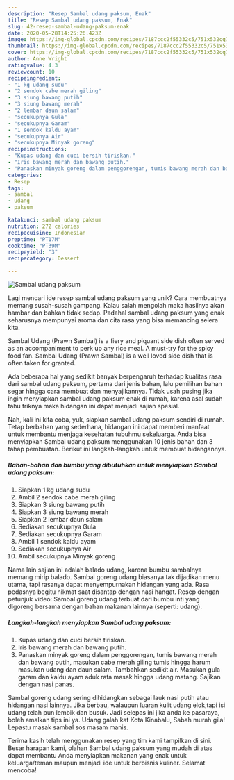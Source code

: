 ```yaml
---
description: "Resep Sambal udang paksum, Enak"
title: "Resep Sambal udang paksum, Enak"
slug: 42-resep-sambal-udang-paksum-enak
date: 2020-05-28T14:25:26.423Z
image: https://img-global.cpcdn.com/recipes/7187ccc2f55332c5/751x532cq70/sambal-udang-paksum-foto-resep-utama.jpg
thumbnail: https://img-global.cpcdn.com/recipes/7187ccc2f55332c5/751x532cq70/sambal-udang-paksum-foto-resep-utama.jpg
cover: https://img-global.cpcdn.com/recipes/7187ccc2f55332c5/751x532cq70/sambal-udang-paksum-foto-resep-utama.jpg
author: Anne Wright
ratingvalue: 4.3
reviewcount: 10
recipeingredient:
- "1 kg udang sudu"
- "2 sendok cabe merah giling"
- "3 siung bawang putih"
- "3 siung bawang merah"
- "2 lembar daun salam"
- "secukupnya Gula"
- "secukupnya Garam"
- "1 sendok kaldu ayam"
- "secukupnya Air"
- "secukupnya Minyak goreng"
recipeinstructions:
- "Kupas udang dan cuci bersih tiriskan."
- "Iris bawang merah dan bawang putih."
- "Panaskan minyak goreng dalam penggorengan, tumis bawang merah dan bawang putih, masukan cabe merah giling tumis hingga harum masukan udang dan daun salam. Tambahkan sedikit air. Masukan gula garam dan kaldu ayam aduk rata masak hingga udang matang. Sajikan dengan nasi panas."
categories:
- Resep
tags:
- sambal
- udang
- paksum

katakunci: sambal udang paksum 
nutrition: 272 calories
recipecuisine: Indonesian
preptime: "PT17M"
cooktime: "PT39M"
recipeyield: "3"
recipecategory: Dessert

---
```



![Sambal udang paksum](https://img-global.cpcdn.com/recipes/7187ccc2f55332c5/751x532cq70/sambal-udang-paksum-foto-resep-utama.jpg)

Lagi mencari ide resep sambal udang paksum yang unik? Cara membuatnya memang susah-susah gampang. Kalau salah mengolah maka hasilnya akan hambar dan bahkan tidak sedap. Padahal sambal udang paksum yang enak seharusnya mempunyai aroma dan cita rasa yang bisa memancing selera kita.

Sambal Udang (Prawn Sambal) is a fiery and piquant side dish often served as an accompaniment to perk up any rice meal. A must-try for the spicy food fan. Sambal Udang (Prawn Sambal) is a well loved side dish that is often taken for granted.

Ada beberapa hal yang sedikit banyak berpengaruh terhadap kualitas rasa dari sambal udang paksum, pertama dari jenis bahan, lalu pemilihan bahan segar hingga cara membuat dan menyajikannya. Tidak usah pusing jika ingin menyiapkan sambal udang paksum enak di rumah, karena asal sudah tahu triknya maka hidangan ini dapat menjadi sajian spesial.


Nah, kali ini kita coba, yuk, siapkan sambal udang paksum sendiri di rumah. Tetap berbahan yang sederhana, hidangan ini dapat memberi manfaat untuk membantu menjaga kesehatan tubuhmu sekeluarga. Anda bisa menyiapkan Sambal udang paksum menggunakan 10 jenis bahan dan 3 tahap pembuatan. Berikut ini langkah-langkah untuk membuat hidangannya.

<!--inarticleads1-->

##### Bahan-bahan dan bumbu yang dibutuhkan untuk menyiapkan Sambal udang paksum:

1. Siapkan 1 kg udang sudu
1. Ambil 2 sendok cabe merah giling
1. Siapkan 3 siung bawang putih
1. Siapkan 3 siung bawang merah
1. Siapkan 2 lembar daun salam
1. Sediakan secukupnya Gula
1. Sediakan secukupnya Garam
1. Ambil 1 sendok kaldu ayam
1. Sediakan secukupnya Air
1. Ambil secukupnya Minyak goreng


Nama lain sajian ini adalah balado udang, karena bumbu sambalnya memang mirip balado. Sambal goreng udang biasanya tak dijadikan menu utama, tapi rasanya dapat menyempurnakan hidangan yang ada. Rasa pedasnya begitu nikmat saat disantap dengan nasi hangat. Resep dengan petunjuk video: Sambal goreng udang terbuat dari bumbu inti yang digoreng bersama dengan bahan makanan lainnya (seperti: udang). 

<!--inarticleads2-->

##### Langkah-langkah menyiapkan Sambal udang paksum:

1. Kupas udang dan cuci bersih tiriskan.
1. Iris bawang merah dan bawang putih.
1. Panaskan minyak goreng dalam penggorengan, tumis bawang merah dan bawang putih, masukan cabe merah giling tumis hingga harum masukan udang dan daun salam. Tambahkan sedikit air. Masukan gula garam dan kaldu ayam aduk rata masak hingga udang matang. Sajikan dengan nasi panas.


Sambal goreng udang sering dihidangkan sebagai lauk nasi putih atau hidangan nasi lainnya. Jika berbau, walaupun luaran kulit udang elok,tapi isi udang telah pun lembik dan busuk. Jadi selepas ini jika anda ke pasaraya, boleh amalkan tips ini ya. Udang galah kat Kota Kinabalu, Sabah murah gila! Lepastu masak sambal sos masam manis. 

Terima kasih telah menggunakan resep yang tim kami tampilkan di sini. Besar harapan kami, olahan Sambal udang paksum yang mudah di atas dapat membantu Anda menyiapkan makanan yang enak untuk keluarga/teman maupun menjadi ide untuk berbisnis kuliner. Selamat mencoba!
